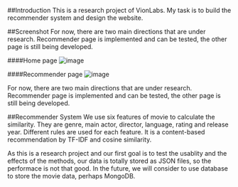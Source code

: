 ##Introduction
This is a research project of VionLabs. My task is to build the recommender system and design the website.

##Screenshot
For now, there are two main directions that are under research. Recommender page is implemented and can be tested, the other page is still being developed.

####Home page
![image](https://github.com/codermango/web_recommender/raw/master/readme_images/home_page.png)

####Recommender page
![image](https://github.com/codermango/web_recommender/raw/master/readme_images/recommender_page.png)

For now, there are two main directions that are under research. Recommender page is implemented and can be tested, the other page is still being developed.

##Recommender System
We use six features of movie to calculate the similarity. They are genre, main actor, director, language, rating and release year. Different rules are used for each feature. It is a content-based recommendation by TF-IDF and cosine similarity.

As this is a research project and our first goal is to test the usablity and the effects of the methods, our data is totally stored as JSON files, so the performace is not that good. In the future, we will consider to use database to store the movie data, perhaps MongoDB.